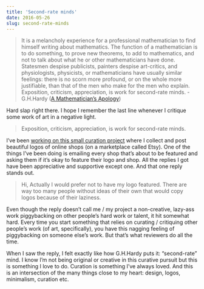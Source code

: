 ```yaml
---
title: 'Second-rate minds'
date: 2016-05-26
slug: second-rate-minds
---
```

> It is a melancholy experience for a professional mathematician to find himself writing about mathematics. The function of a mathematician is to do something, to prove new theorems, to add to mathematics, and not to talk about what he or other mathematicians have done. Statesmen despise publicists, painters despise art-critics, and physiologists, physicists, or mathematicians have usually similar feelings: there is no scorn more profound, or on the whole more justifiable, than that of the men who make for the men who explain. Exposition, criticism, appreciation, is work for second-rate minds. - G.H.Hardy ([A Mathematician’s Apology](https://en.wikipedia.org/wiki/A_Mathematician%27s_Apology))

Hard slap right there. I hope I remember the last line whenever I critique some work of art in a negative light.

> Exposition, criticism, appreciation, is work for second-rate minds.

I’ve been [working on this small curation project](http://inspiretsy-logos.tumblr.com) where I collect and post beautiful logos of online shops (on a marketplace called Etsy). One of the things I’ve been doing is emailing every shop that’s about to be featured and asking them if it’s okay to feature their logo and shop. All the replies I got have been appreciative and supportive except one. And that one reply stands out.

> Hi, Actually I would prefer not to have my logo featured. There are way too many people without ideas of their own that would copy logos because of their laziness.

Even though the reply doesn’t call me / my project a non-creative, lazy-ass work piggybacking on other people’s hard work or talent, it hit somewhat hard. Every time you start something that relies on curating / critiquing other people’s work (of art, specifically), you have this nagging feeling of piggybacking on someone else’s work. But that’s what reviewers do all the time.

When I saw the reply, I felt exactly like how G.H.Hardy puts it: “second-rate” mind. I know I’m not being original or creative in this curative pursuit but this is something I love to do. Curation is something I’ve always loved. And this is an intersection of the many things close to my heart: design, logos, minimalism, curation etc.